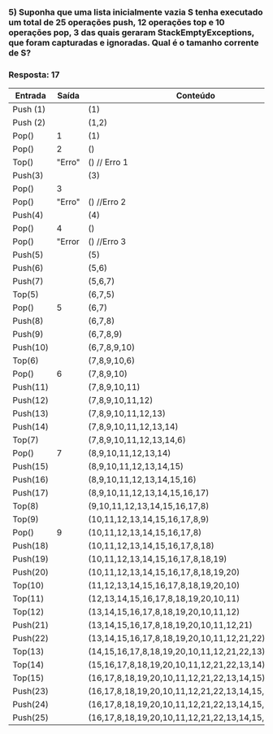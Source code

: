 ### 5) Suponha que uma lista inicialmente vazia S tenha executado um total de 25 operações push, 12 operações top e 10 operações pop, 3 das quais geraram StackEmptyExceptions, que foram capturadas e ignoradas. Qual é o tamanho corrente de S?


### Resposta: 17


Entrada  | Saída | Conteúdo
-------- |-------|--------
Push (1) |       |  (1)
Push (2) |       |  (1,2)
Pop()    |   1   |  (1)
Pop()    |   2   |  ()
Top()    | "Erro"|  ()    // Erro 1
Push(3)  |       | (3)
Pop()    |    3  |
Pop()    | "Erro"| ()    //Erro 2 
Push(4)  |       | (4)
Pop()    |   4   | ()
Pop()    | "Error| ()   //Erro 3
Push(5)  |       | (5)
Push(6)  |       | (5,6)
Push(7)  |       | (5,6,7)
Top(5)   |       | (6,7,5)
Pop()    |   5   | (6,7)
Push(8)  |       | (6,7,8)
Push(9)  |       | (6,7,8,9)
Push(10) |       | (6,7,8,9,10)
Top(6)   |       | (7,8,9,10,6)
Pop()    |   6   | (7,8,9,10)
Push(11) |       | (7,8,9,10,11)
Push(12) |       | (7,8,9,10,11,12)
Push(13) |       | (7,8,9,10,11,12,13)
Push(14) |       | (7,8,9,10,11,12,13,14)
Top(7)   |       | (7,8,9,10,11,12,13,14,6)
Pop()    |   7   | (8,9,10,11,12,13,14)
Push(15) |       | (8,9,10,11,12,13,14,15)
Push(16) |       | (8,9,10,11,12,13,14,15,16)
Push(17) |       | (8,9,10,11,12,13,14,15,16,17)
Top(8)   |       | (9,10,11,12,13,14,15,16,17,8)
Top(9)   |       | (10,11,12,13,14,15,16,17,8,9)
Pop()    |   9   | (10,11,12,13,14,15,16,17,8)
Push(18) |       |(10,11,12,13,14,15,16,17,8,18)
Push(19) |       |(10,11,12,13,14,15,16,17,8,18,19)
Push(20) |       |(10,11,12,13,14,15,16,17,8,18,19,20)
Top(10)  |       |(11,12,13,14,15,16,17,8,18,19,20,10)
Top(11)  |       |(12,13,14,15,16,17,8,18,19,20,10,11)
Top(12)  |       |(13,14,15,16,17,8,18,19,20,10,11,12)
Push(21) |       |(13,14,15,16,17,8,18,19,20,10,11,12,21)
Push(22) |       |(13,14,15,16,17,8,18,19,20,10,11,12,21,22)
Top(13)  |       |(14,15,16,17,8,18,19,20,10,11,12,21,22,13)
Top(14)  |       |(15,16,17,8,18,19,20,10,11,12,21,22,13,14)
Top(15)  |       |(16,17,8,18,19,20,10,11,12,21,22,13,14,15)
Push(23) |       |(16,17,8,18,19,20,10,11,12,21,22,13,14,15,23)
Push(24) |       |(16,17,8,18,19,20,10,11,12,21,22,13,14,15,23,24)
Push(25) |       |(16,17,8,18,19,20,10,11,12,21,22,13,14,15,23,24,25)
